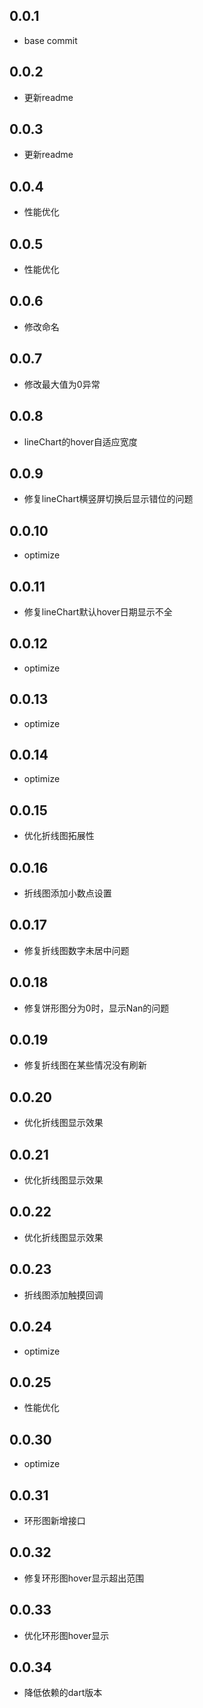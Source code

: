 ## 0.0.1

-  base commit

## 0.0.2

-  更新readme

## 0.0.3

-  更新readme

## 0.0.4

-  性能优化

## 0.0.5

-  性能优化

## 0.0.6

-  修改命名

## 0.0.7

-  修改最大值为0异常

## 0.0.8

-  lineChart的hover自适应宽度

## 0.0.9

-  修复lineChart横竖屏切换后显示错位的问题

## 0.0.10

-  optimize

## 0.0.11

-  修复lineChart默认hover日期显示不全

## 0.0.12

-  optimize

## 0.0.13

-  optimize

## 0.0.14

-  optimize

## 0.0.15

-  优化折线图拓展性

## 0.0.16

-  折线图添加小数点设置

## 0.0.17

-  修复折线图数字未居中问题

## 0.0.18

-  修复饼形图分为0时，显示Nan的问题

## 0.0.19

-  修复折线图在某些情况没有刷新

## 0.0.20

-  优化折线图显示效果

## 0.0.21

-  优化折线图显示效果

## 0.0.22

-  优化折线图显示效果

## 0.0.23

-  折线图添加触摸回调

## 0.0.24

-  optimize

## 0.0.25

-  性能优化

## 0.0.30

-  optimize

## 0.0.31

-  环形图新增接口

## 0.0.32

-  修复环形图hover显示超出范围

## 0.0.33

-  优化环形图hover显示

## 0.0.34

-  降低依赖的dart版本